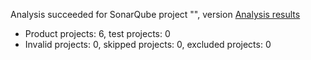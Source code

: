 Analysis succeeded for SonarQube project "", version  [Analysis results](http://localhost:9000/dashboard/index/vicelulas)
- Product projects: 6, test projects: 0
- Invalid projects: 0, skipped projects: 0, excluded projects: 0
